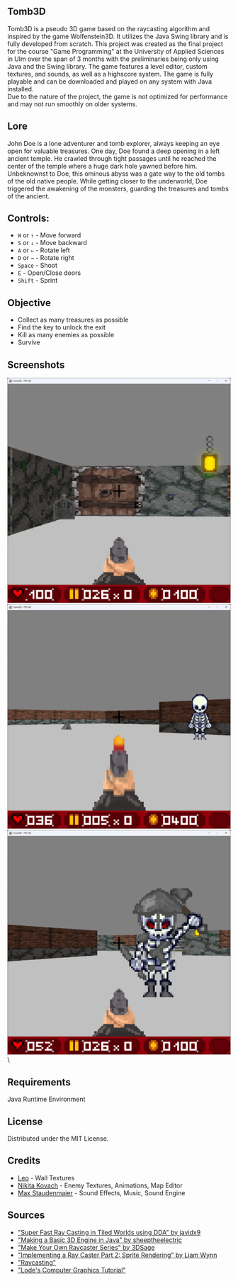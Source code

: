 ## Tomb3D
Tomb3D is a pseudo 3D game based on the raycasting algorithm and inspired by the game Wolfenstein3D. It utilizes the Java Swing library and is fully developed from scratch. This project was created as the final project for the course "Game Programming" at the University of Applied Sciences in Ulm over the span of 3 months with the preliminaries being only using Java and the Swing library. The game features a level editor, custom textures, and sounds, as well as a highscore system. The game is fully playable and can be downloaded and played on any system with Java installed. \
Due to the nature of the project, the game is not optimized for performance and may not run smoothly on older systems.

## Lore
John Doe is a lone adventurer and tomb explorer, always keeping an eye open for valuable treasures. One day, Doe found a deep opening in a left ancient temple. He crawled through tight passages until he reached the center of the temple where a huge dark hole yawned before him. Unbeknownst to Doe, this ominous abyss was a gate way to the old tombs of the old native people. While getting closer to the underworld, Doe triggered the awakening of the monsters, guarding the treasures and tombs of the ancient.

## Controls:
- `W` or `↑` - Move forward
- `S` or `↓` - Move backward
- `A` or `←` - Rotate left
- `D` or `→` - Rotate right
- `Space` - Shoot
- `E` - Open/Close doors
- `Shift` - Sprint

## Objective
- Collect as many treasures as possible
- Find the key to unlock the exit
- Kill as many enemies as possible
- Survive

## Screenshots
![Screenshot](img/Tomb3D_Screen1.png) \
![Screenshot](img/Tomb3D_Screen2.png) \
![Screenshot](img/Tomb3D_Screen3.png) \

## Requirements
Java Runtime Environment

## License
Distributed under the MIT License.

## Credits
- [Leo](https://www.instagram.com/leo_ception_/) - Wall Textures
- [Nikita Kovach](https://github.com/kovani01) - Enemy Textures, Animations, Map Editor
- [Max Staudenmaier](https://github.com/staudenmaiermax) - Sound Effects, Music, Sound Engine

## Sources
- ["Super Fast Ray Casting in Tiled Worlds using DDA" by javidx9](https://youtu.be/NbSee-XM7WA?si=9yfZXxtmH0g_dTnR)
- ["Making a Basic 3D Engine in Java" by sheeptheelectric](https://www.instructables.com/Making-a-Basic-3D-Engine-in-Java/)
- ["Make Your Own Raycaster Series" by 3DSage](https://youtu.be/gYRrGTC7GtA?si=Wf8iMP8HbzdcR-xt)
- ["Implementing a Ray Caster Part 2: Sprite Rendering" by Liam Wynn](https://wynnliam.github.io/raycaster/news/tutorial/2019/04/03/raycaster-part-02.html)
- ["Raycasting"](https://de.wikipedia.org/wiki/Raycasting)
- ["Lode's Computer Graphics Tutorial"](https://lodev.org/cgtutor/raycasting.html)
